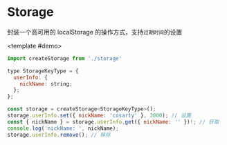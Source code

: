 # Storage

封装一个高可用的 localStorage 的操作方式，支持`过期时间`的设置


<DemoBlock src="practices/storage.ts" >

<template #demo>

```js
import createStorage from './storage'

type StorageKeyType = {
  userInfo: {
    nickName: string;
  };
};

const storage = createStorage<StorageKeyType>();
storage.userInfo.set({ nickName: 'cosarty' }, 3000); // 设置
const { nickName } = storage.userInfo.get({ nickName: '' })!; // 获取
console.log('nickName: ', nickName);
storage.userInfo.remove(); // 移除

```

</template>

</DemoBlock >
